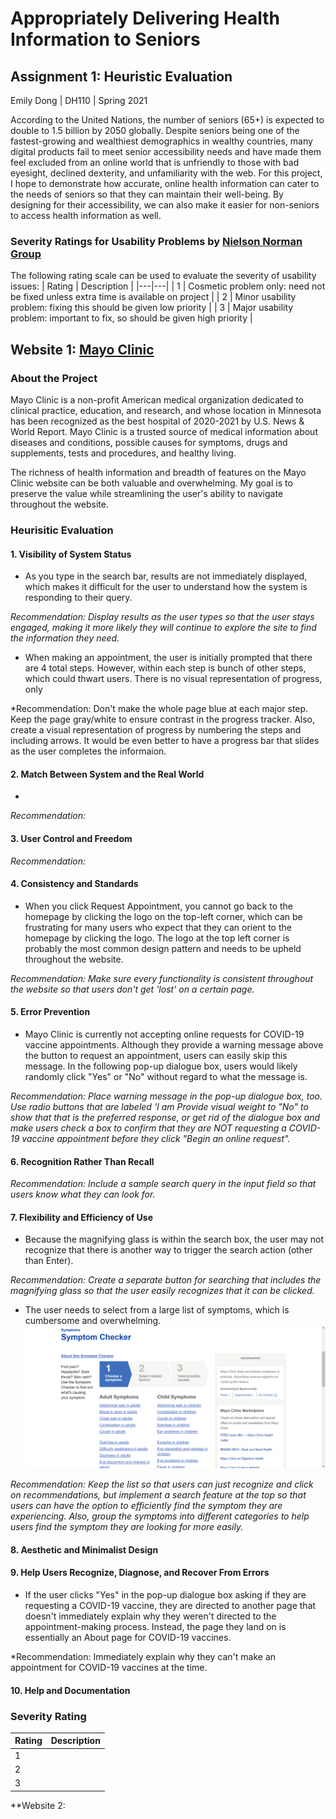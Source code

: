# Appropriately Delivering Health Information to Seniors

## Assignment 1: Heuristic Evaluation

Emily Dong | DH110 | Spring 2021

According to the United Nations, the number of seniors (65+) is expected to double to 1.5 billion by 2050 globally. Despite seniors being one of the fastest-growing and wealthiest demographics in wealthy countries, many digital products fail to meet senior accessibility needs and have made them feel excluded from an online world that is unfriendly to those with bad eyesight, declined dexterity, and unfamiliarity with the web. For this project, I hope to demonstrate how accurate, online health information can cater to the needs of seniors so that they can maintain their well-being. By designing for their accessibility, we can also make it easier for non-seniors to access health information as well.

### Severity Ratings for Usability Problems by [Nielson Norman Group](https://www.nngroup.com/articles/how-to-rate-the-severity-of-usability-problems/)

The following rating scale can be used to evaluate the severity of usability issues:
| Rating | Description |
|---|---|
| 1 | Cosmetic problem only: need not be fixed unless extra time is available on project |
| 2 | Minor usability problem: fixing this should be given low priority |
| 3 | Major usability problem: important to fix, so should be given high priority |

## Website 1: [Mayo Clinic](https://www.mayoclinic.org/)

### About the Project
Mayo Clinic is a non-profit American medical organization dedicated to clinical practice, education, and research, and whose location in Minnesota has been recognized as the best hospital of 2020-2021 by U.S. News & World Report. Mayo Clinic is a trusted source of medical information about diseases and conditions, possible causes for symptoms, drugs and supplements, tests and procedures, and healthy living.

The richness of health information and breadth of features on the Mayo Clinic website can be both valuable and overwhelming. My goal is to preserve the value while streamlining the user's ability to navigate throughout the website.

### Heurisitic Evaluation

#### 1. Visibility of System Status
* As you type in the search bar, results are not immediately displayed, which makes it difficult for the user to understand how the system is responding to their query.

*Recommendation: Display results as the user types so that the user stays engaged, making it more likely they will continue to explore the site to find the information they need.*

* When making an appointment, the user is initially prompted that there are 4 total steps. However, within each step is bunch of other steps, which could thwart users. There is no visual representation of progress, only 

*Recommendation: Don't make the whole page blue at each major step. Keep the page gray/white to ensure contrast in the progress tracker. Also, create a visual representation of progress by numbering the steps and including arrows. It would be even better to have a progress bar that slides as the user completes the informaion.

#### 2. Match Between System and the Real World

* 

*Recommendation:* 

#### 3. User Control and Freedom


*Recommendation:*

#### 4. Consistency and Standards
* When you click Request Appointment, you cannot go back to the homepage by clicking the logo on the top-left corner, which can be frustrating for many users who expect that they can orient to the homepage by clicking the logo. The logo at the top left corner is probably the most common design pattern and needs to be upheld throughout the website.

*Recommendation: Make sure every functionality is consistent throughout the website so that users don't get 'lost' on a certain page.*

#### 5. Error Prevention
* Mayo Clinic is currently not accepting online requests for COVID-19 vaccine appointments. Although they provide a warning message above the button to request an appointment, users can easily skip this message. In the following pop-up dialogue box, users would likely randomly click "Yes" or "No" without regard to what the message is. 

*Recommendation: Place warning message in the pop-up dialogue box, too. Use radio buttons that are labeled 'I am 
Provide visual weight to "No" to show that that is the preferred response, or get rid of the dialogue box and make users check a box to confirm that they are NOT requesting a COVID-19 vaccine appointment before they click "Begin an online request".*

#### 6. Recognition Rather Than Recall

*Recommendation: Include a sample search query in the input field so that users know what they can look for.*

#### 7. Flexibility and Efficiency of Use
* Because the magnifying glass is within the search box, the user may not recognize that there is another way to trigger the search action (other than Enter).


*Recommendation: Create a separate button for searching that includes the magnifying glass so that the user easily recognizes that it can be clicked.*

* The user needs to select from a large list of symptoms, which is cumbersome and overwhelming.
![Mayo Clinic Symptom Checker](mayo-clinic-symptom-checker-step-1.PNG)

*Recommendation: Keep the list so that users can just recognize and click on recommendations, but implement a search feature at the top so that users can have the option to efficiently find the symptom they are experiencing. Also, group the symptoms into different categories to help users find the symptom they are looking for more easily.*

#### 8. Aesthetic and Minimalist Design


#### 9. Help Users Recognize, Diagnose, and Recover From Errors
* If the user clicks "Yes" in the pop-up dialogue box asking if they are requesting a COVID-19 vaccine, they are directed to another page that doesn't immediately explain why they weren't directed to the appointment-making process. Instead, the page they land on is essentially an About page for COVID-19 vaccines.

*Recommendation: Immediately explain why they can't make an appointment for COVID-19 vaccines at the time. 

#### 10. Help and Documentation


### Severity Rating
| Rating | Description |
|---|---|
| 1 |  |
| 2 |  |
| 3 |  |

**Website 2: 


